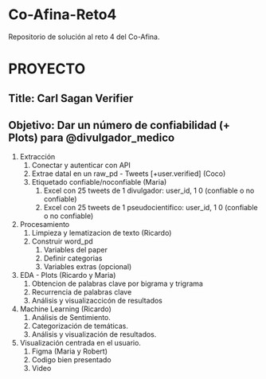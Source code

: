 # Co-Afina-Reto4
Repositorio de solución al reto 4 del Co-Afina.

# PROYECTO

## Title: Carl Sagan Verifier

## Objetivo: Dar un número de confiabilidad (+ Plots) para @divulgador_medico

1. Extracción
    1. Conectar y autenticar con API
    2. Extrae dataI en un raw_pd - Tweets [+user.verified] (Coco)
    3. Etiquetado confiable/noconfiable (Maria)
        1. Excel con 25 tweets de 1 divulgador: user_id, 1 0 (confiable o no confiable)
        2. Excel con 25 tweets de 1 pseudocientifico: user_id, 1 0 (confiable o no confiable)
2. Procesamiento
    1. Limpieza y lematizacion de texto (Ricardo)
    2. Construir word_pd
        1. Variables del paper
        2. Definir categorias
        3. Variables extras (opcional)
3. EDA - Plots (Ricardo y Maria)
    1. Obtencion de palabras clave por bigrama y trigrama
    2. Recurrencia de palabras clave
    3. Análisis y visualizaccicón de resultados
4. Machine Learning (Ricardo)
    1. Análisis de Sentimiento.
    2. Categorización de temáticas.
    3. Análisis y visualización de resultados.
5. Visualización centrada en el usuario.
    1. Figma (Maria y Robert)
    2. Codigo bien presentado
    3. Video
